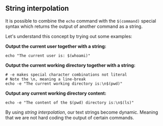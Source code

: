 ## String interpolation

It is possible to combine the `echo` command with the `$(command)` special syntax which returns the output of another command as a string. 

Let's understand this concept by trying out some examples:

__Output the current user together with a string:__

```
echo "The current user is: $(whoami)"
```

__Output the current working directory together with a string:__

```
# -e makes special character combinations not literal
# Note the \n, meaning a line-break
echo -e "The current working directory is:\n$(pwd)"
```

__Output any current working directory content:__

```
echo -e "The content of the $(pwd) directory is:\n$(ls)"
```

By using _string interpolation_, our text strings become dynamic. Meaning that we are not hard coding the output of certain commands.